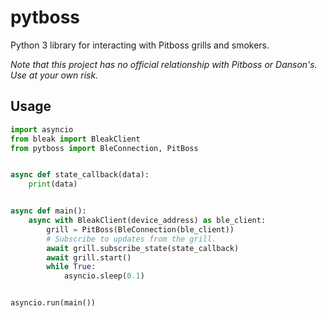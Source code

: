 # pytboss

Python 3 library for interacting with Pitboss grills and smokers.

*Note that this project has no official relationship with Pitboss or Danson's. Use at your own risk.*

## Usage

```python
import asyncio
from bleak import BleakClient
from pytboss import BleConnection, PitBoss


async def state_callback(data):
    print(data)


async def main():
    async with BleakClient(device_address) as ble_client:
        grill = PitBoss(BleConnection(ble_client))
        # Subscribe to updates from the grill.
        await grill.subscribe_state(state_callback)
        await grill.start()
        while True:
            asyncio.sleep(0.1)


asyncio.run(main())
```
